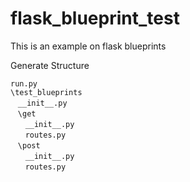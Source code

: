# flask_blueprint_test
This is an example on flask blueprints

Generate Structure

```run.py```<br>
```\test_blueprints```<br>
&nbsp;&nbsp;&nbsp;```__init__.py```<br>
&nbsp;&nbsp;&nbsp;```\get```<br>
&nbsp;&nbsp;&nbsp;&nbsp;&nbsp;&nbsp;```__init__.py```<br>
&nbsp;&nbsp;&nbsp;&nbsp;&nbsp;&nbsp;```routes.py```<br>
&nbsp;&nbsp;&nbsp;```\post```<br>
&nbsp;&nbsp;&nbsp;&nbsp;&nbsp;&nbsp;```__init__.py```<br>
&nbsp;&nbsp;&nbsp;&nbsp;&nbsp;&nbsp;```routes.py```<br>
